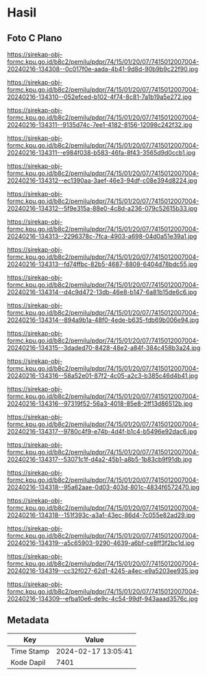 # Hasil

## Foto C Plano

https://sirekap-obj-formc.kpu.go.id/b8c2/pemilu/pdpr/74/15/01/20/07/7415012007004-20240216-134308--0c017f0e-aada-4b41-9d8d-90b9b9c22f90.jpg

https://sirekap-obj-formc.kpu.go.id/b8c2/pemilu/pdpr/74/15/01/20/07/7415012007004-20240216-134310--052efced-b102-4f74-8c81-7a1b19a5e272.jpg

https://sirekap-obj-formc.kpu.go.id/b8c2/pemilu/pdpr/74/15/01/20/07/7415012007004-20240216-134311--9135d74c-7ee1-4182-8156-12098c242f32.jpg

https://sirekap-obj-formc.kpu.go.id/b8c2/pemilu/pdpr/74/15/01/20/07/7415012007004-20240216-134311--e984f038-b583-46fa-8f43-3565d9d0ccb1.jpg

https://sirekap-obj-formc.kpu.go.id/b8c2/pemilu/pdpr/74/15/01/20/07/7415012007004-20240216-134312--ec1390aa-3aef-46e3-94df-c08e394d8224.jpg

https://sirekap-obj-formc.kpu.go.id/b8c2/pemilu/pdpr/74/15/01/20/07/7415012007004-20240216-134312--5f9e315a-88e0-4c8d-a236-079c52615b33.jpg

https://sirekap-obj-formc.kpu.go.id/b8c2/pemilu/pdpr/74/15/01/20/07/7415012007004-20240216-134313--2296378c-7fca-4903-a698-04d0a51e39a1.jpg

https://sirekap-obj-formc.kpu.go.id/b8c2/pemilu/pdpr/74/15/01/20/07/7415012007004-20240216-134313--fd74ffbc-82b5-4687-8808-6404d78bdc55.jpg

https://sirekap-obj-formc.kpu.go.id/b8c2/pemilu/pdpr/74/15/01/20/07/7415012007004-20240216-134314--d4c9d472-13db-46e8-b147-6a81b15de6c6.jpg

https://sirekap-obj-formc.kpu.go.id/b8c2/pemilu/pdpr/74/15/01/20/07/7415012007004-20240216-134314--894a9b1a-48f0-4ede-b635-fdb69b006e94.jpg

https://sirekap-obj-formc.kpu.go.id/b8c2/pemilu/pdpr/74/15/01/20/07/7415012007004-20240216-134315--3daded70-8428-48e2-a84f-384c458b3a24.jpg

https://sirekap-obj-formc.kpu.go.id/b8c2/pemilu/pdpr/74/15/01/20/07/7415012007004-20240216-134316--58a52e01-87f2-4c05-a2c3-b385c46d4b41.jpg

https://sirekap-obj-formc.kpu.go.id/b8c2/pemilu/pdpr/74/15/01/20/07/7415012007004-20240216-134316--97319f52-56a3-4018-85e8-2ff13d86512b.jpg

https://sirekap-obj-formc.kpu.go.id/b8c2/pemilu/pdpr/74/15/01/20/07/7415012007004-20240216-134317--9780c4f9-e74b-4d4f-b1c4-b5496e92dac6.jpg

https://sirekap-obj-formc.kpu.go.id/b8c2/pemilu/pdpr/74/15/01/20/07/7415012007004-20240216-134317--53071c1f-d4a2-45b1-a8b5-1b83cb9f91db.jpg

https://sirekap-obj-formc.kpu.go.id/b8c2/pemilu/pdpr/74/15/01/20/07/7415012007004-20240216-134318--95a62aae-0d03-403d-801c-4834f6572470.jpg

https://sirekap-obj-formc.kpu.go.id/b8c2/pemilu/pdpr/74/15/01/20/07/7415012007004-20240216-134318--151f393c-a3a1-43ec-86d4-7c055e82ad29.jpg

https://sirekap-obj-formc.kpu.go.id/b8c2/pemilu/pdpr/74/15/01/20/07/7415012007004-20240216-134319--a5c65903-9290-4639-a6bf-ce8ff3f2bc1d.jpg

https://sirekap-obj-formc.kpu.go.id/b8c2/pemilu/pdpr/74/15/01/20/07/7415012007004-20240216-134319--cc32f027-62d1-4245-a4ec-e9a5203ee935.jpg

https://sirekap-obj-formc.kpu.go.id/b8c2/pemilu/pdpr/74/15/01/20/07/7415012007004-20240216-134309--efba10e6-de9c-4c54-99df-943aaad3576c.jpg


## Metadata

| Key        | Value               |
| ---------- | ------------------- |
| Time Stamp | 2024-02-17 13:05:41 |
| Kode Dapil | 7401                |



